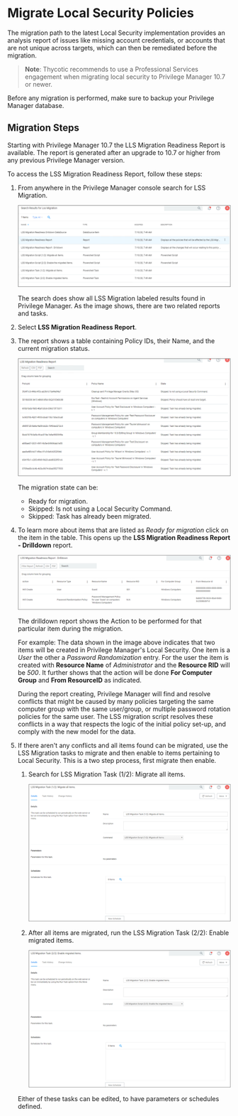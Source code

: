 [title]: # (Migrate LSS Policies)
[tags]: # (silverlight end-of-life)
[priority]: # (3010)
# Migrate Local Security Policies

The migration path to the latest Local Security implementation provides an analysis report of issues like missing account credentials, or accounts that are not unique across targets, which can then be remediated before the migration.

>**Note**:
>Thycotic recommends to use a Professional Services engagement when migrating local security to Privilege Manager 10.7 or newer.

Before any migration is performed, make sure to backup your Privilege Manager database.

## Migration Steps

Starting with Privilege Manager 10.7 the LLS Migration Readiness Report is available. The report is generated after an upgrade to 10.7 or higher from any previous Privilege Manager version.

To access the LSS Migration Readiness Report, follow these steps:

1. From anywhere in the Privilege Manager console search for LSS Migration.

   ![search](images/lss-migration/search.png "Search Results for LSS Migration")

   The search does show all LSS Migration labeled results found in Privilege Manager. As the image shows, there are two related reports and tasks.
1. Select __LSS Migration Readiness Report__.
1. The report shows a table containing Policy IDs, their Name, and the current migration status.

   ![report](images/lss-migration/report.png "LSS Migration Readiness Report")

   The migration state can be:

   * Ready for migration.
   * Skipped: Is not using a Local Security Command.
   * Skipped: Task has already been migrated.

1. To learn more about items that are listed as _Ready for migration_ click on the item in the table. This opens up the __LSS Migration Readiness Report - Drilldown__ report.

   ![drilldown](images/lss-migration/drilldown.png "LSS Migration Readiness Report - Drilldown")

   The drilldown report shows the Action to be performed for that particular item during the migration.

   For example: The data shown in the image above indicates that two items will be created in Privilege Manager's Local Security. One item is a _User_ the other a _Password Randomization_ entry. For the user the item is created with __Resource Name__ of _Administrator_ and the __Resource RID__ will be _500_. It further shows that the action will be done __For Computer Group__ and __From ResourceID__ as indicated.

   During the report creating, Privilege Manager will find and resolve conflicts that might be caused by many policies targeting the same computer group with the same user/group, or multiple password rotation policies for the same user. The LSS migration script resolves these conflicts in a way that respects the logic of the initial policy set-up, and comply with the new model for the data.
1. If there aren't any conflicts and all items found can be migrated, use the LSS Migration tasks to migrate and then enable to items pertaining to Local Security. This is a two step process, first migrate then enable.

   1. Search for LSS Migration Task (1/2): Migrate all items.

      ![LSS Migration Task 1 to migrate the items](images/lss-migration/task-1.png)

   1. After all items are migrated, run the LSS Migration Task (2/2): Enable migrated items.

      ![LSS Migration Task 2 to enable the migrated items](images/lss-migration/task-2.png)

   Either of these tasks can be edited, to have parameters or schedules defined.
